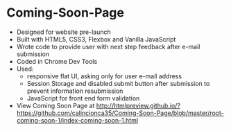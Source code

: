 # Coming-Soon-Page
* Designed for website pre-launch
* Built with HTML5, CSS3, Flexbox and Vanilla JavaScript
* Wrote code to provide user with next step feedback after e-mail submission
* Coded in Chrome Dev Tools
* Used:
  * responsive flat UI, asking only for user e-mail address
  * Session Storage and disabled submit button after submission to prevent information resubmission
  * JavaScript for front end form validation
* View Coming Soon Page at http://htmlpreview.github.io/?https://github.com/calincionca35/Coming-Soon-Page/blob/master/root-coming-soon-1/index-coming-soon-1.html
